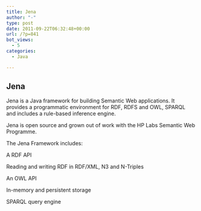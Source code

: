 ```yaml
---
title: Jena
author: "-"
type: post
date: 2011-09-22T06:32:48+00:00
url: /?p=841
bot_views:
  - 5
categories:
  - Java

---
```

## Jena
Jena is a Java framework for building Semantic Web applications. It provides a programmatic environment for RDF, RDFS and OWL, SPARQL and includes a rule-based inference engine.

Jena is open source and grown out of work with the HP Labs Semantic Web Programme.

The Jena Framework includes:

A RDF API
  
Reading and writing RDF in RDF/XML, N3 and N-Triples
  
An OWL API
  
In-memory and persistent storage
  
SPARQL query engine